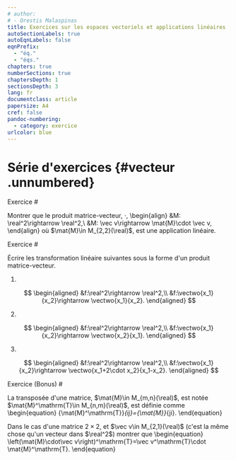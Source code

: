 ```yaml
---
# author:
# - Orestis Malaspinas
title: Exercices sur les espaces vectoriels et applications linéaires
autoSectionLabels: true
autoEqnLabels: false
eqnPrefix: 
  - "éq."
  - "éqs."
chapters: true
numberSections: true
chaptersDepth: 1
sectionsDepth: 3
lang: fr
documentclass: article
papersize: A4
cref: false
pandoc-numbering:
  - category: exercice
urlcolor: blue
---
```


Série d'exercices {#vecteur .unnumbered}
=================

Exercice #

Montrer que le produit matrice-vecteur, $\cdot$,
\begin{align}
&M: \real^2\rightarrow \real^2,\\
&M: \vec v\rightarrow \mat{M}\cdot \vec v,
\end{align}
où $\mat{M}\in M_{2,2}(\real)$, est une application linéaire.


Exercice #

Écrire les transformation linéaire suivantes sous la forme d'un produit matrice-vecteur.

1. 
$$ 
\begin{aligned}
&f:\real^2\rightarrow \real^2,\\
&f:\vectwo{x_1}{x_2}\rightarrow \vectwo{x_1}{x_2}.
\end{aligned}
$$

2. 
$$ 
\begin{aligned}
&f:\real^2\rightarrow \real^2,\\
&f:\vectwo{x_1}{x_2}\rightarrow \vectwo{x_2}{x_1}.
\end{aligned}
$$

3. 
$$ 
\begin{aligned}
&f:\real^2\rightarrow \real^2,\\
&f:\vectwo{x_1}{x_2}\rightarrow \vectwo{x_1+2\cdot x_2}{x_1-x_2}.
\end{aligned}
$$

Exercice (Bonus) #

La transposée d'une matrice, $\mat{M}\in M_{m,n}(\real)$, est notée $\mat{M}^\mathrm{T}\in M_{n,m}(\real)$, est définie comme
\begin{equation}
\{\mat{M}^\mathrm{T}\}_{ij}=\{\mat{M}\}_{ji}.
\end{equation}

Dans le cas d'une matrice $2\times 2$, et $\vec v\in M_{2,1}(\real)$ (c'est la même chose qu'un vecteur dans $\real^2$) montrer
que 
\begin{equation}
\left(\mat{M}\cdot\vec v\right)^\mathrm{T}=\vec v^\mathrm{T}\cdot \mat{M}^\mathrm{T}.
\end{equation}


